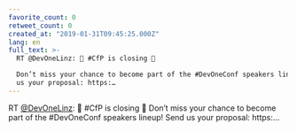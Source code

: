 ```yaml
---
favorite_count: 0
retweet_count: 0
created_at: "2019-01-31T09:45:25.000Z"
lang: en
full_text: >-
  RT @DevOneLinz: 📢 #CfP is closing 📢

  Don’t miss your chance to become part of the #DevOneConf speakers lineup! Send
  us your proposal: https:…
---
```


RT [@DevOneLinz](https://twitter.com/DevOneLinz): 📢 #CfP is closing 📢 Don’t
miss your chance to become part of the #DevOneConf speakers lineup! Send us your
proposal: https:…
